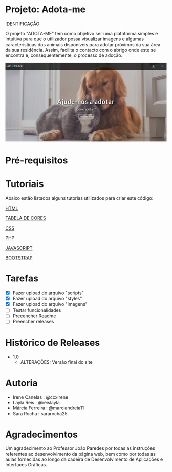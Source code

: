 # Projeto: Adota-me

IDENTIFICAÇÃO:
<p>O projeto "ADOTA-ME" tem como objetivo ser uma plataforma simples e intuitiva para que o utilizador possa visualizar imagens e algumas características dos animais disponíveis para adotar próximos da sua área da sua residência. Assim, facilita o contacto com o abrigo onde este se encontra e, consequentemente, o processo de adoção.</p>

![](site.jpeg)

# Pré-requisitos

# Tutoriais

Abaixo estão listados alguns tutorias utilizados para criar este código:

[HTML](https://www.w3schools.com/html/)
  
[TABELA DE CORES](https://www.flextool.com.br/tabela_cores.html)

[CSS](https://www.w3schools.com/css/default.asp)

[PHP](https://www.w3schools.com/php/default.asp)

[JAVASCRIPT](https://www.w3schools.com/js/)

[BOOTSTRAP](https://www.w3schools.com/bootstrap4/)


# Tarefas 

- [X] Fazer upload do arquivo "scripts"
- [X] Fazer upload do arquivo "styles"
- [X] Fazer upload do arquivo "imagens"
- [ ] Testar funcionalidades
- [ ] Preeencher Readme 
- [ ] Preencher releases

# Histórico de Releases

- 1.0
  - ALTERAÇÕES: Versão final do site 

# Autoria
- Irene Canelas : @ccxirene
- Layla Reis : @reislayla
- Márcia Ferreira : @marciandreia11
- Sara Rocha : sararocha25

# Agradecimentos
Um agradecimento ao Professor João Paredes por todas as instruções referentes ao desenvolvimento da página web, bem como por todas as aulas fornecidas ao longo da cadeira de Desenvolvimento de Aplicações e Interfaces Gráficas.

